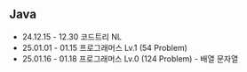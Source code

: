 ## Java
- 24.12.15 - 12.30 코드트리 NL
- 25.01.01 - 01.15 프로그래머스 Lv.1 (54 Problem) 
- 25.01.16 - 01.18 프로그래머스 Lv.0 (124 Problem) - 배열 문자열
